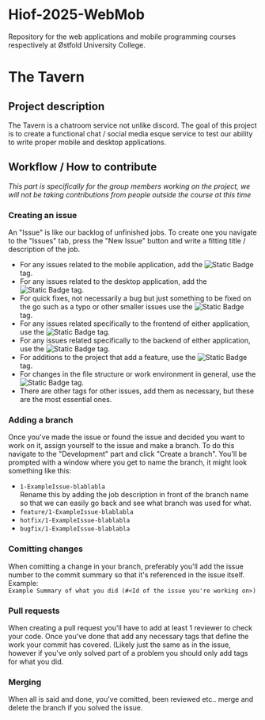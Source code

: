 # Hiof-2025-WebMob
Repository for the web applications and mobile programming courses respectively at Østfold University College.

# The Tavern
## Project description
The Tavern is a chatroom service not unlike discord. The goal of this project is to create a functional chat / social media esque service to test our ability to write proper mobile and desktop applications.

## Workflow / How to contribute
*This part is specifically for the group members working on the project, we will not be taking contributions from people outside the course at this time*
### Creating an issue
An "Issue" is like our backlog of unfinished jobs. To create one you navigate to the "Issues" tab, press the "New Issue" button and write a fitting title / description of the job.
- For any issues related to the mobile application, add the ![Static Badge](https://img.shields.io/badge/Mobile-%233138bc?style=plastic) tag.
- For any issues related to the desktop application, add the ![Static Badge](https://img.shields.io/badge/Desktop-%2303eeb8?style=plastic) tag.
- For quick fixes, not necessarily a bug but just something to be fixed on the go such as a typo or other smaller issues use the ![Static Badge](https://img.shields.io/badge/Hotfix-%23a54357?style=plastic) tag.
- For any issues related specifically to the frontend of either application, use the ![Static Badge](https://img.shields.io/badge/Frontend-%23ee16ff?style=plastic) tag.
- For any issues related specifically to the backend of either application, use the ![Static Badge](https://img.shields.io/badge/Backend-%23933e19?style=plastic) tag.
- For additions to the project that add a feature, use the ![Static Badge](https://img.shields.io/badge/Enhancement-%23a2eeef?style=plastic) tag.
- For changes in the file structure or work environment in general, use the ![Static Badge](https://img.shields.io/badge/Environment-%23d8c414?style=plastic) tag.
- There are other tags for other issues, add them as necessary, but these are the most essential ones.
### Adding a branch
Once you've made the issue or found the issue and decided you want to work on it, assign yourself to the issue and make a branch. To do this navigate to the "Development" part and click "Create a branch".
You'll be prompted with a window where you get to name the branch, it might look something like this:
- ``` 1-ExampleIssue-blablabla ```
<br>  Rename this by adding the job description in front of the branch name so that we can easily go back and see what branch was used for what.
- ``` feature/1-ExampleIssue-blablabla ```
- ``` hotfix/1-ExampleIssue-blablabla ```
- ``` bugfix/1-ExampleIssue-blablabla ```
### Comitting changes
When comitting a change in your branch, preferably you'll add the issue number to the commit summary so that it's referenced in the issue itself.
<br> Example: 
<br> ``` Example Summary of what you did (#<Id of the issue you're working on>) ```
### Pull requests
When creating a pull request you'll have to add at least 1 reviewer to check your code. Once you've done that add any necessary tags that define the work your commit has covered. (Likely just the same as in the issue, however if you've only solved part of a problem you should only add tags for what you did.
### Merging
When all is said and done, you've comitted, been reviewed etc.. merge and delete the branch if you solved the issue.
